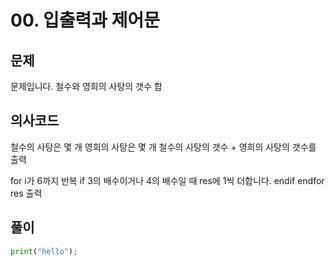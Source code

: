 # 00. 입출력과 제어문
## 문제
문제입니다.
철수와 영희의 사탕의 갯수 합

## 의사코드
철수의 사탕은 몇 개
영희의 사탕은 몇 개
철수의 사탕의 갯수 + 영희의 사탕의 갯수를 출력

for i가 6까지 반복
  if 3의 배수이거나 4의 배수일 때
    res에 1씩 더합니다.
  endif
endfor
res 출력

## 풀이
```python
print("hello");
```
